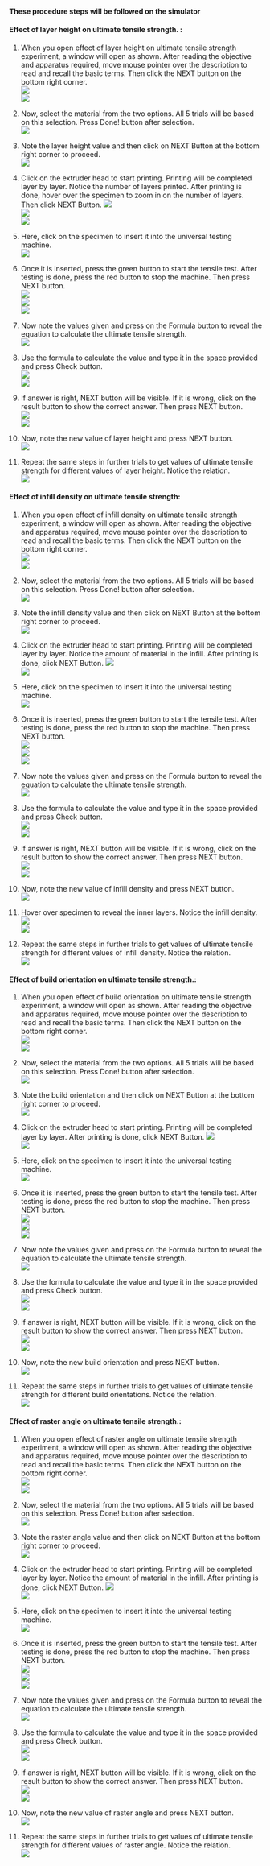 #### These procedure steps will be followed on the simulator

#### Effect of layer height on ultimate tensile strength. :

1. When you open effect of layer height on ultimate tensile strength experiment, a window will open as shown. After reading the objective and apparatus required,  move mouse pointer over the description to read and recall the basic terms. Then click the NEXT button on the bottom right corner. <br>
<img src="images/tslh-1.png"><br>
<img src="images/tslh-2.png"><br>

2. Now, select the material from the two options. All 5 trials will be based on this selection. Press Done! button after selection. <br>
<img src="images/tslh-3.png"><br>

3. Note the layer height value and then click on NEXT Button at the bottom right corner to proceed. <br>
<img src="images/tslh-4.png"><br>

4. Click on the extruder head to start printing. Printing will be completed layer by layer. Notice the number of layers printed. After printing is done, hover over the specimen to zoom in on the number of layers. Then click NEXT Button.
<img src="images/tslh-5.png"><br>
<img src="images/tslh-6.png"><br>
<img src="images/tslh-7.png"><br>

5. Here, click on the specimen to insert it into the universal testing machine. <br>
<img src="images/tslh-8.png"><br>

6. Once it is inserted, press the green button to start the tensile test. After testing is done, press the red button to stop the machine. Then press NEXT button.<br>
<img src="images/tslh-9.png"><br>
<img src="images/tslh-10.png"><br>
<img src="images/tslh-11.png"><br>

7. Now note the values given and press on the Formula button to reveal the equation to calculate the ultimate tensile strength.<br>
<img src="images/tslh-12.png"><br>

8. Use the formula to calculate the value and type it in the space provided and press Check button. <br>
<img src="images/tslh-13.png"><br>
<img src="images/tslh-14.png"><br>

9. If answer is right, NEXT button will be visible. If it is wrong, click on the result button to show the correct answer. Then press NEXT button.<br>
<img src="images/tslh-15.png"><br>
<img src="images/tslh-18.png"><br>

10. Now, note the new value of layer height and press NEXT button.<br>
<img src="images/tslh-16.png"><br>

11. Repeat the same steps in further trials to get values of ultimate tensile strength for different values of layer height. Notice the relation.<br>
<img src="images/tslh-17.png"><br>

#### Effect of infill density on ultimate tensile strength:

1. When you open effect of infill density on ultimate tensile strength experiment, a window will open as shown. After reading the objective and apparatus required, move mouse pointer over the description to read and recall the basic terms. Then click the NEXT button on the bottom right corner. <br>
<img src="images/tsid-1.png"><br>
<img src="images/tsid-2.png"><br>

2. Now, select the material from the two options. All 5 trials will be based on this selection. Press Done! button after selection. <br>
<img src="images/tsid-3.png"><br>

3. Note the infill density value and then click on NEXT Button at the bottom right corner to proceed. <br>
<img src="images/tsid-4.png"><br>

4. Click on the extruder head to start printing. Printing will be completed layer by layer. Notice the amount of material in the infill. After printing is done, click NEXT Button.
<img src="images/tsid-5.png"><br>
<img src="images/tsid-6.png"><br>

5.  Here, click on the specimen to insert it into the universal testing machine. <br>
<img src="images/tsid-7.png"><br>

6. Once it is inserted, press the green button to start the tensile test. After testing is done, press the red button to stop the machine. Then press NEXT button.<br>
<img src="images/tsid-8.png"><br>
<img src="images/tsid-9.png"><br>
<img src="images/tsid-10.png"><br>

7. Now note the values given and press on the Formula button to reveal the equation to calculate the ultimate tensile strength.<br>
<img src="images/tsid-11.png"><br>

8. Use the formula to calculate the value and type it in the space provided and press Check button. <br>
<img src="images/tsid-12.png"><br>
<img src="images/tsid-13.png"><br>

9. If answer is right, NEXT button will be visible. If it is wrong, click on the result button to show the correct answer. Then press NEXT button.<br>
<img src="images/tsid-14.png"><br>
<img src="images/tsid-19.png"><br>

10. Now, note the new value of infill density and press NEXT button.<br>
<img src="images/tsid-15.png"><br>

11. Hover over specimen to reveal the inner layers. Notice the infill density.
<img src="images/tsid-16.png"><br>
<img src="images/tsid-17.png"><br>

12. Repeat the same steps in further trials to get values of ultimate tensile strength for different values of infill density. Notice the relation.<br>
<img src="images/tsid-18.png"><br>

#### Effect of build orientation on ultimate tensile strength.:

1. When you open effect of build orientation on ultimate tensile strength experiment, a window will open as shown. After reading the objective and apparatus required,  move mouse pointer over the description to read and recall the basic terms. Then click the NEXT button on the bottom right corner. <br>
<img src="images/tsbo-1.png"><br>
<img src="images/tsbo-2.png"><br>

2. Now, select the material from the two options. All 5 trials will be based on this selection. Press Done! button after selection. <br>
<img src="images/tsbo-3.png"><br>

3. Note the build orientation and then click on NEXT Button at the bottom right corner to proceed. <br>
<img src="images/tsbo-4.png"><br>

4. Click on the extruder head to start printing. Printing will be completed layer by layer. After printing is done, click NEXT Button.
<img src="images/tsbo-5.png"><br>
<img src="images/tsbo-6.png"><br>

5. Here, click on the specimen to insert it into the universal testing machine. <br>
<img src="images/tsbo-7.png"><br>

6. Once it is inserted, press the green button to start the tensile test. After testing is done, press the red button to stop the machine. Then press NEXT button.<br>
<img src="images/tsbo-8.png"><br>
<img src="images/tsbo-9.png"><br>
<img src="images/tsbo-10.png"><br>

7. Now note the values given and press on the Formula button to reveal the equation to calculate the ultimate tensile strength.<br>
<img src="images/tsbo-11.png"><br>

8. Use the formula to calculate the value and type it in the space provided and press Check button. <br>
<img src="images/tsbo-12.png"><br>
<img src="images/tsbo-13.png"><br>

9. If answer is right, NEXT button will be visible. If it is wrong, click on the result button to show the correct answer. Then press NEXT button.<br>
<img src="images/tsbo-14.png"><br>
<img src="images/tsbo-17.png"><br>

10. Now, note the new build orientation and press NEXT button.<br>
<img src="images/tsbo-15.png"><br>

11. Repeat the same steps in further trials to get values of ultimate tensile strength for different build orientations. Notice the relation.<br>
<img src="images/tsbo-16.png"><br>

#### Effect of raster angle on ultimate tensile strength.:

1. When you open effect of raster angle on ultimate tensile strength experiment, a window will open as shown. After reading the objective and apparatus required,  move mouse pointer over the description to read and recall the basic terms. Then click the NEXT button on the bottom right corner. <br>
<img src="images/tsra-1.png"><br>
<img src="images/tsra-2.png"><br>

2. Now, select the material from the two options. All 5 trials will be based on this selection. Press Done! button after selection. <br>
<img src="images/tsra-3.png"><br>

3. Note the raster angle value and then click on NEXT Button at the bottom right corner to proceed. <br>
<img src="images/tsra-4.png"><br>

4. Click on the extruder head to start printing. Printing will be completed layer by layer. Notice the amount of material in the infill. After printing is done, click NEXT Button.
<img src="images/tsra-5.png"><br>
<img src="images/tsra-6.png"><br>

5.  Here, click on the specimen to insert it into the universal testing machine. <br>
<img src="images/tsra-7.png"><br>

6. Once it is inserted, press the green button to start the tensile test. After testing is done, press the red button to stop the machine. Then press NEXT button.<br>
<img src="images/tsra-8.png"><br>
<img src="images/tsra-9.png"><br>
<img src="images/tsra-10.png"><br>

7. Now note the values given and press on the Formula button to reveal the equation to calculate the ultimate tensile strength.<br>
<img src="images/tsra-11.png"><br>

8. Use the formula to calculate the value and type it in the space provided and press Check button. <br>
<img src="images/tsra-12.png"><br>
<img src="images/tsra-13.png"><br>

9. If answer is right, NEXT button will be visible. If it is wrong, click on the result button to show the correct answer. Then press NEXT button.<br>
<img src="images/tsra-14.png"><br>
<img src="images/tsra-17.png"><br>


10. Now, note the new value of raster angle and press NEXT button.<br>
<img src="images/tsra-15.png"><br>

11. Repeat the same steps in further trials to get values of ultimate tensile strength for different values of raster angle. Notice the relation.<br>
<img src="images/tsra-16.png"><br>
